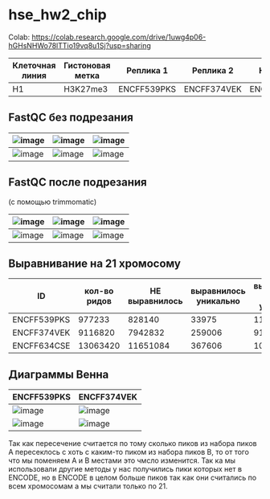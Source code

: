 # hse_hw2_chip

Colab: https://colab.research.google.com/drive/1uwg4p06-hGHsNHWo78lTTio19vq8u1Sj?usp=sharing


 Клеточная линия | Гистоновая метка | Реплика 1 | Реплика 2 | Контроль
 --- | --- | --- | --- | ---
 H1 | H3K27me3 |ENCFF539PKS | ENCFF374VEK | ENCFF634CSE
 
 
## FastQC без подрезания
 

 ![image](https://user-images.githubusercontent.com/103137801/222808546-8058ec10-e44f-4442-b8d1-9d9a73169b68.png)| ![image](https://user-images.githubusercontent.com/103137801/222809036-5ab2d017-baf5-427f-9597-002ca3c7f632.png) | ![image](https://user-images.githubusercontent.com/103137801/222809325-f21808b2-913d-4d3c-82eb-b84374cd7625.png) 
 ---|---|---
 ![image](https://user-images.githubusercontent.com/103137801/222808930-8d71a3da-ed2f-4fa0-aec9-effde7377461.png) | ![image](https://user-images.githubusercontent.com/103137801/222809088-cfb29fd9-d858-4176-8be3-47164c97db77.png) | ![image](https://user-images.githubusercontent.com/103137801/222809379-3fd615db-7f29-446d-93b9-cf6528e411ab.png)
 
  
## FastQC после подрезания

(с помощью trimmomatic)
 
 ![image](https://user-images.githubusercontent.com/103137801/222811094-77af563e-17cd-4867-9760-28a33d63db73.png) | ![image](https://user-images.githubusercontent.com/103137801/222810939-3b738907-5bc7-4ce5-bf23-3edbaacaa395.png) | ![image](https://user-images.githubusercontent.com/103137801/222810827-06bbc89c-7954-48c7-9092-ec2d15f9891d.png)
 --- | --- | ---
 ![image](https://user-images.githubusercontent.com/103137801/222811147-cb768eb1-d899-4205-a815-46724e125f80.png) | ![image](https://user-images.githubusercontent.com/103137801/222811021-3ebaa2a7-4d98-4768-937e-65b393ae2062.png) | ![image](https://user-images.githubusercontent.com/103137801/222810868-6924b69c-3d81-4208-a27a-94d2ccb89d95.png)
 
 ## Выравнивание  на 21 хромосому
 
 ID | кол-во ридов | НЕ выравнилось | выравнилось уникально | выравнилось НЕ-уникально
 --- | --- | --- | --- | ---
 ENCFF539PKS | 977233 | 828140 | 33975 | 115118
 ENCFF374VEK | 9116820 | 7942832 | 259006 | 914982
 ENCFF634CSE | 13063420 | 11651084 | 367606 | 1044730
 
 ## Диаграммы Венна
 
  ENCFF539PKS |  ENCFF374VEK
  --- | ---
  ![image](https://user-images.githubusercontent.com/103137801/222813877-ed3f79d5-f60c-41fb-8015-223afd3c7525.png) | ![image](https://user-images.githubusercontent.com/103137801/222814045-726ee758-7a77-4ae3-8cb6-e5dd35e32395.png)
  ![image](https://user-images.githubusercontent.com/103137801/222814138-1b806f95-6305-4cfc-bef6-3b391a2bb3f9.png) | ![image](https://user-images.githubusercontent.com/103137801/222815802-7accf90a-ab20-43fb-b5e4-09198ee26ec9.png)
  
  Так как пересечение считается по тому сколько пиков из набора пиков A пересеклось с хоть с каким-то пиком из набора пиков B, то от того что мы поменяем A и B местами это чмсло изменится. Так ка мы использовали другие методы у нас получились пики которых нет в ENCODE, но в ENCODE в целом больше пиков так как они считались по всем хромосомам а мы считали только по 21.

  
